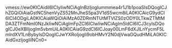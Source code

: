 vmess://ew0KICAidiI6ICIyIiwNCiAgInBzIjogIummmea4r1J1b1poaSIsDQogICJhZGQiOiAiaGstNC5henVyZS52MnJheS5pa3V1dS5wcm8iLA0KICAicG9ydCI6ICI4ODgiLA0KICAiaWQiOiAiMzA0ZDRmNTUtMTVlZS0zODY0LTkwZTMtMDA3ZTFmNmI0NzJkIiwNCiAgImFpZCI6ICIwIiwNCiAgIm5ldCI6ICJ3cyIsDQogICJ0eXBlIjogIm5vbmUiLA0KICAiaG9zdCI6ICJoay00LmF6dXJlLnYycmF5LmlrdXV1LnBybyIsDQogICJwYXRoIjogIi9obHMvY2N0djVwaGQudHMiLA0KICAidGxzIjogIiINCn0=
